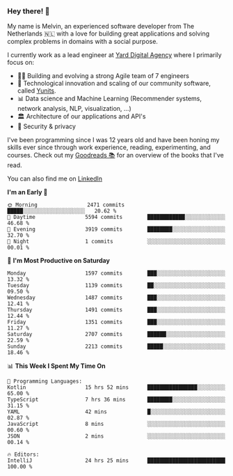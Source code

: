 ### Hey there! 👋

My name is Melvin, an experienced software developer from The Netherlands 🇳🇱 with a love for building great applications and solving complex problems in domains with a social purpose. 

I currently work as a lead engineer at [Yard Digital Agency](https://github.com/yardinternet) where I primarily focus on:

* 👏🏼 Building and evolving a strong Agile team of 7 engineers
* 🚀 Technological innovation and scaling of our community software, called [Yunits](https://www.yunits.com/).
* 📊 Data science and Machine Learning (Recommender systems, network analysis, NLP, visualization, ...)
* 🏛 Architecture of our applications and API's
* 🔐 Security & privacy

I've been programming since I was 12 years old and have been honing my skills ever since through work experience, reading, experimenting, and courses.
Check out my [Goodreads 📚](https://goodreads.com/melvinkoopmans) for an overview of the books that I've read. 

You can also find me on [LinkedIn](https://www.linkedin.com/in/melvinkoopmans)

<!--START_SECTION:waka-->
**I'm an Early 🐤** 

```text
🌞 Morning                2471 commits        █████░░░░░░░░░░░░░░░░░░░░   20.62 % 
🌆 Daytime                5594 commits        ████████████░░░░░░░░░░░░░   46.68 % 
🌃 Evening                3919 commits        ████████░░░░░░░░░░░░░░░░░   32.70 % 
🌙 Night                  1 commits           ░░░░░░░░░░░░░░░░░░░░░░░░░   00.01 % 
```
📅 **I'm Most Productive on Saturday** 

```text
Monday                   1597 commits        ███░░░░░░░░░░░░░░░░░░░░░░   13.32 % 
Tuesday                  1139 commits        ██░░░░░░░░░░░░░░░░░░░░░░░   09.50 % 
Wednesday                1487 commits        ███░░░░░░░░░░░░░░░░░░░░░░   12.41 % 
Thursday                 1491 commits        ███░░░░░░░░░░░░░░░░░░░░░░   12.44 % 
Friday                   1351 commits        ███░░░░░░░░░░░░░░░░░░░░░░   11.27 % 
Saturday                 2707 commits        ██████░░░░░░░░░░░░░░░░░░░   22.59 % 
Sunday                   2213 commits        █████░░░░░░░░░░░░░░░░░░░░   18.46 % 
```


📊 **This Week I Spent My Time On** 

```text
💬 Programming Languages: 
Kotlin                   15 hrs 52 mins      ████████████████░░░░░░░░░   65.00 % 
TypeScript               7 hrs 36 mins       ████████░░░░░░░░░░░░░░░░░   31.15 % 
YAML                     42 mins             █░░░░░░░░░░░░░░░░░░░░░░░░   02.87 % 
JavaScript               8 mins              ░░░░░░░░░░░░░░░░░░░░░░░░░   00.60 % 
JSON                     2 mins              ░░░░░░░░░░░░░░░░░░░░░░░░░   00.14 % 

🔥 Editors: 
IntelliJ                 24 hrs 25 mins      █████████████████████████   100.00 % 
```


<!--END_SECTION:waka-->
